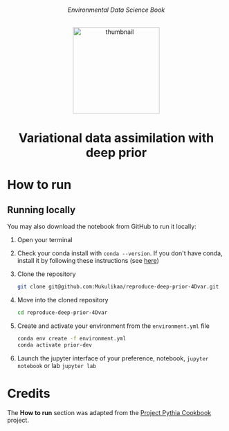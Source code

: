 <div align="center">
    <h6>Environmental Data Science Book</h6>
</div>

<p align="center">
<img src="https://github.com/alan-turing-institute/environmental-ds-book/blob/master/book/figures/logo/logo.png?raw=True" alt="thumbnail" width="200"/>
</p>

<div align="center">
    <h1>Variational data assimilation with deep prior</h1>
</div>

# How to run 

## Running locally
You may also download the notebook from GitHub to run it locally:
1. Open your terminal

2. Check your conda install with `conda --version`. If you don't have conda, install it by following these instructions (see [here](https://docs.conda.io/en/latest/miniconda.html))

3. Clone the repository
    ```bash
    git clone git@github.com:Mukulikaa/reproduce-deep-prior-4Dvar.git
    ```

4. Move into the cloned repository
    ```bash
    cd reproduce-deep-prior-4Dvar
    ```

5. Create and activate your environment from the `environment.yml` file
    ```bash
    conda env create -f environment.yml
    conda activate prior-dev
    ```  

6. Launch the jupyter interface of your preference, notebook, `jupyter notebook` or lab `jupyter lab`

# Credits
The **How to run** section was adapted from the [Project Pythia Cookbook](https://cookbooks.projectpythia.org/) project.